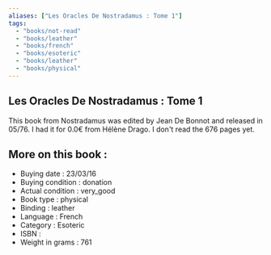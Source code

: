 ```yaml
---
aliases: ["Les Oracles De Nostradamus : Tome 1"] 
tags: 
  - "books/not-read" 
  - "books/leather" 
  - "books/french"
  - "books/esoteric"
  - "books/leather"
  - "books/physical"
---
```



## Les Oracles De Nostradamus : Tome 1
This book from Nostradamus was edited by Jean De Bonnot and released in 05/76. I had it for 0.0€ from Hélène Drago. I don't read the 676 pages yet.

## More on this book :
- Buying date : 23/03/16
- Buying condition : donation
- Actual condition : very_good
- Book type : physical
- Binding : leather
- Language : French
- Category : Esoteric
- ISBN : 
- Weight in grams : 761
